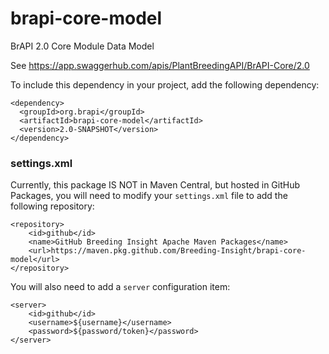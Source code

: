 # brapi-core-model
BrAPI 2.0 Core Module Data Model

See https://app.swaggerhub.com/apis/PlantBreedingAPI/BrAPI-Core/2.0

To include this dependency in your project, add the following dependency:

```
<dependency>
  <groupId>org.brapi</groupId>
  <artifactId>brapi-core-model</artifactId>
  <version>2.0-SNAPSHOT</version>
</dependency>
```

### settings.xml
Currently, this package IS NOT in Maven Central, but hosted in GitHub Packages, you will need to modify your `settings.xml` file to add the following repository:

```
<repository>
    <id>github</id>
    <name>GitHub Breeding Insight Apache Maven Packages</name>
    <url>https://maven.pkg.github.com/Breeding-Insight/brapi-core-model</url>
</repository>
```

You will also need to add a `server` configuration item:

```
<server>
    <id>github</id>
    <username>${username}</username>
    <password>${password/token}</password>
</server>
```
